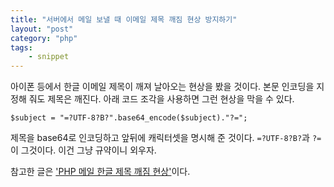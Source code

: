 ```yaml
---
title: "서버에서 메일 보낼 때 이메일 제목 깨짐 현상 방지하기"
layout: "post"
category: "php"
tags: 
    - snippet
---
```


아이폰 등에서 한글 이메일 제목이 깨져 날아오는 현상을 봤을 것이다. 본문 인코딩을 지정해 줘도 제목은 깨진다. 아래 코드 조각을 사용하면 그런 현상을 막을 수 있다.

    $subject = "=?UTF-8?B?".base64_encode($subject)."?=";

제목을 base64로 인코딩하고 앞뒤에 캐릭터셋을 명시해 준 것이다. `=?UTF-8?B?`과 `?=`이 그것이다. 이건 그냥 규약이니 외우자.

참고한 글은 ['PHP 메일 한글 제목 깨짐 현상'](http://keepingstar.tistory.com/22)이다.